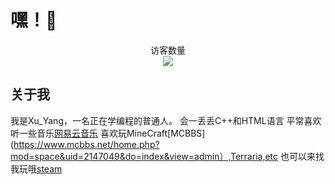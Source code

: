 # 嘿！:wave:

<p align="center"> 
  访客数量<br>
  <img src="https://profile-counter.glitch.me/XuYang233/count.svg" />
</p>

## 关于我

我是Xu_Yang，一名正在学编程的普通人。
会一丢丢C++和HTML语言
平常喜欢听一些音乐[网易云音乐](https://music.163.com/#/user/home?id=565899953)
喜欢玩MineCraft[MCBBS](https://www.mcbbs.net/home.php?mod=space&uid=2147049&do=index&view=admin）,Terraria,etc
也可以来找我玩哦[steam](https://steamcommunity.com/id/xuyang666/)

<!--
**XuYang233/XuYang233** is a ✨ _special_ ✨ repository because its `README.md` (this file) appears on your GitHub profile.

Here are some ideas to get you started:

- 🔭 I’m currently working on ...
- 🌱 I’m currently learning ...
- 👯 I’m looking to collaborate on ...
- 🤔 I’m looking for help with ...
- 💬 Ask me about ...
- 📫 How to reach me: ...
- 😄 Pronouns: ...
- ⚡ Fun fact: ...
-->
